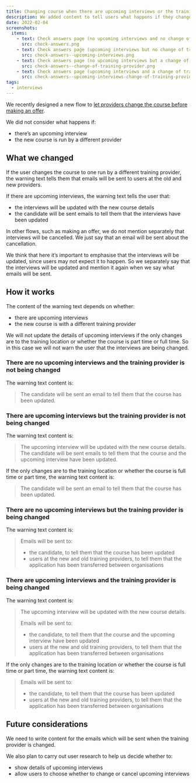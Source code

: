 ```yaml
---
title: Changing course when there are upcoming interviews or the training provider is changed
description: We added content to tell users what happens if they change the course for an application with upcoming interviews, or transfer an application to another training provider.
date: 2022-02-04
screenshots:
  items:
    - text: Check answers page (no upcoming interviews and no change of training provider)
      src: check-answers.png
    - text: Check answers page (upcoming interviews but no change of training provider)
      src: check-answers--upcoming-interviews.png
    - text: Check answers page (no upcoming interviews but a change of training provider)
      src: check-answers--change-of-training-provider.png
    - text: Check answers page (upcoming interviews and a change of training provider)
      src: check-answers--upcoming-interviews-change-of-training-provider.png
tags:
  - interviews
---
```


We recently designed a new flow to [let providers change the course before making an offer](https://bat-design-history.netlify.app/manage-teacher-training-applications/letting-providers-change-course-before-making-an-offer/).

We did not consider what happens if:

- there’s an upcoming interview
- the new course is run by a different provider

## What we changed

If the user changes the course to one run by a different training provider, the warning text tells them that emails will be sent to users at the old and new providers.

If there are upcoming interviews, the warning text tells the user that:

- the interviews will be updated with the new course details
- the candidate will be sent emails to tell them that the interviews have been updated

In other flows, such as making an offer, we do not mention separately that interviews will be cancelled. We just say that an email will be sent about the cancellation.

We think that here it’s important to emphasise that the interviews will be updated, since users may not expect it to happen. So we separately say that the interviews will be updated and mention it again when we say what emails will be sent.

## How it works

The content of the warning text depends on whether:

- there are upcoming interviews
- the new course is with a different training provider

We will not update the details of upcoming interviews if the only changes are to the training location or whether the course is part time or full time. So in this case we will not warn the user that the interviews are being changed.

### There are no upcoming interviews and the training provider is not being changed

The warning text content is:

> The candidate will be sent an email to tell them that the course has been updated.

### There are upcoming interviews but the training provider is not being changed

The warning text content is:

> The upcoming interview will be updated with the new course details.
> The candidate will be sent emails to tell them that the course and the upcoming interview have been updated.


If the only changes are to the training location or whether the course is full time or part time, the warning text content is:

>The candidate will be sent an email to tell them that the course has been updated.

### There are no upcoming interviews but the training provider is being changed

The warning text content is:

> Emails will be sent to:
>
> - the candidate, to tell them that the course has been updated
> - users at the new and old training providers, to tell them that the application has been transferred between organisations

### There are upcoming interviews and the training provider is being changed

The warning text content is:

>The upcoming interview will be updated with the new course details.
>
>Emails will be sent to:
>
> - the candidate, to tell them that the course and the upcoming interview have been updated
> - users at the new and old training providers, to tell them that the application has been transferred between organisations

If the only changes are to the training location or whether the course is full time or part time, the warning text content is:

> Emails will be sent to:
>
> - the candidate, to tell them that the course has been updated
> - users at the new and old training providers, to tell them that the application has been transferred between organisations

## Future considerations

We need to write content for the emails which will be sent when the training provider is changed.

We also plan to carry out user research to help us decide whether to:

- show details of upcoming interviews
- allow users to choose whether to change or cancel upcoming interviews
